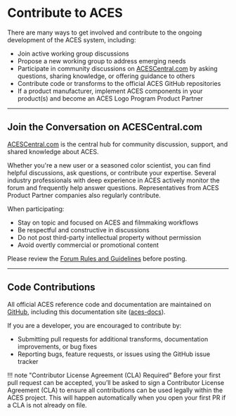 Contribute to ACES
==================

There are many ways to get involved and contribute to the ongoing development of the ACES system, including:

- Join active working group discussions
- Propose a new working group to address emerging needs
- Participate in community discussions on [ACESCentral.com](https://www.acescentral.com) by asking questions, sharing knowledge, or offering guidance to others
- Contribute code or transforms to the official ACES GitHub repositories
- If a product manufacturer, implement ACES components in your product(s) and become an ACES Logo Program Product Partner

--- 

## Join the Conversation on ACESCentral.com

[ACESCentral.com](https://www.acescentral.com) is the central hub for community discussion, support, and shared knowledge about ACES.

Whether you're a new user or a seasoned color scientist, you can find helpful discussions, ask questions, or contribute your expertise. Several industry professionals with deep experience in ACES actively monitor the forum and frequently help answer questions. Representatives from ACES Product Partner companies also regularly contribute.

When participating:

- Stay on topic and focused on ACES and filmmaking workflows
- Be respectful and constructive in discussions
- Do not post third-party intellectual property without permission
- Avoid overtly commercial or promotional content

Please review the [Forum Rules and Guidelines](https://community.acescentral.com/tos) before posting.

---

## Code Contributions

All official ACES reference code and documentation are maintained on [GitHub](https://github.com/ampas), including this documentation site ([aces-docs](https://github.com/ampas/aces-docs)).

If you are a developer, you are encouraged to contribute by:

- Submitting pull requests for additional transforms, documentation improvements, or bug fixes
- Reporting bugs, feature requests, or issues using the GitHub issue tracker

!!! note "Contributor License Agreement (CLA) Required"
    Before your first pull request can be accepted, you’ll be asked to sign a Contributor License Agreement (CLA) to ensure all contributions can be used legally within the ACES project. This will happen automatically when you open your first PR if a CLA is not already on file.
